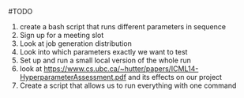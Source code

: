 #TODO 

1. create a bash script that runs different parameters in sequence
2. Sign up for a meeting slot
3. Look at job generation distribution
4. Look into which parameters exactly we want to test
5. Set up and run a small local version of the whole run
6. look at https://www.cs.ubc.ca/~hutter/papers/ICML14-HyperparameterAssessment.pdf and its effects on our project
7. Create a script that allows us to run everything with one command


